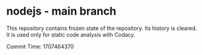 # nodejs - main branch

This repository contains frozen state of the repository.
Its history is cleared. It is used only for static code
analysis with Codacy.

Commit Time: 1707464370